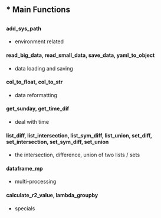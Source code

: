 ## * Main Functions
##

#### add_sys_path
- environment related

#### read_big_data, read_small_data, save_data, yaml_to_object
- data loading and saving

#### col_to_float, col_to_str
- data reformatting

#### get_sunday, get_time_dif
- deal with time

#### list_diff, list_intersection, list_sym_diff, list_union, set_diff, set_intersection, set_sym_diff, set_union
- the intersection, difference, union of two lists / sets

#### dataframe_mp
- multi-processing

#### calculate_r2_value, lambda_groupby
- specials
